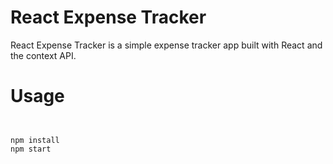# React Expense Tracker

React Expense Tracker is a simple expense tracker app built with React and the context API.

# Usage

```


npm install
npm start
```
